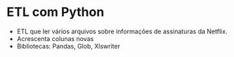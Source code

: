 # ETL com Python

- ETL que ler vários arquivos sobre informações de assinaturas da Netflix.
- Acrescenta colunas novas
- Bibliotecas: Pandas, Glob, Xlswriter
